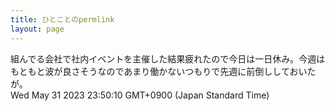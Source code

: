 ```yaml
---
title: ひとことのpermlink
layout: page
---
```

<div class="box" dt="1685544610943">
  組んでる会社で社内イベントを主催した結果疲れたので今日は一日休み。今週はもともと波が良さそうなのであまり働かないつもりで先週に前倒ししておいたが。
  <div class="content is-small">Wed May 31 2023 23:50:10 GMT+0900 (Japan Standard Time)</div>
</div>